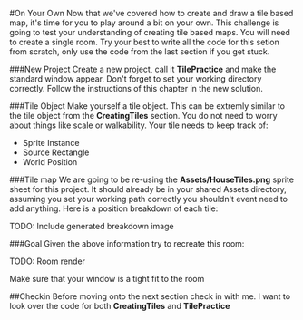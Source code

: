 #On Your Own
Now that we've covered how to create and draw a tile based map, it's time for you to play around a bit on your own. This challenge is going to test your understanding of creating tile based maps. You will need to create a single room. Try your best to write all the code for this setion from scratch, only use the code from the last section if you get stuck.

###New Project
Create a new project, call it **TilePractice** and make the standard window appear. Don't forget to set your working directory correctly. Follow the instructions of this chapter in the new solution.

###Tile Object
Make yourself a tile object. This can be extremly similar to the tile object from the **CreatingTiles** section. You do not need to worry about things like scale or walkability. Your tile needs to keep track of:

* Sprite Instance
* Source Rectangle
* World Position

###Tile map
We are going to be re-using the **Assets/HouseTiles.png** sprite sheet for this project. It should already be in your shared Assets directory, assuming you set your working path correctly you shouldn't event need to add anything. Here is a position breakdown of each tile:

TODO: Include generated breakdown image

###Goal
Given the above information try to recreate this room:

TODO: Room render

Make sure that your window is a tight fit to the room



##Checkin
Before moving onto the next section check in with me. I want to look over the code for both **CreatingTiles** and **TilePractice**